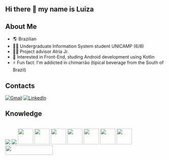 ## Hi there 👋 my name is Luiza

## About Me
- 🌎 Brazilian
- 👨‍🎓 Undergraduate Information System student UNICAMP (6/8)
- 👨‍💼 Project advisor Atria Jr.
- 🧠 Interested in Front-End, studing Android development using Kotlin 
- ⚡ Fun fact: I'm addicted in chimarrão (tipical beverage from the South of Brazil)

## Contacts
[![Gmail](https://img.shields.io/badge/Gmail-D14836?style=for-the-badge&logo=gmail&logoColor=white)](mailto:luizatirellirehbein@gmai.com)
[![LinkedIn](https://img.shields.io/badge/linkedin-%230077B5.svg?style=for-the-badge&logo=linkedin&logoColor=white)](https://www.linkedin.com/in/luizarehbein/)


## Knowledge
<div style="display: inline_block"><br>
 <img src="https://img.shields.io/badge/kotlin-%237F52FF.svg?style=for-the-badge&logo=kotlin&logoColor=white"/>
  <img src="https://img.shields.io/badge/Android-3DDC84?style=for-the-badge&logo=android&logoColor=white"/>
 <img height="50" width="48" src="https://cdn.jsdelivr.net/gh/devicons/devicon/icons/html5/html5-original-wordmark.svg" />
 <img height="50" width="48" src="https://cdn.jsdelivr.net/gh/devicons/devicon/icons/css3/css3-original-wordmark.svg" />
 <img height="50" width="48" src="https://cdn.jsdelivr.net/gh/devicons/devicon/icons/javascript/javascript-original.svg" />
 <img height="50" width="48" src="https://cdn.jsdelivr.net/gh/devicons/devicon/icons/ionic/ionic-original-wordmark.svg" /> 
 <img height="50" width="48" src="https://cdn.jsdelivr.net/gh/devicons/devicon/icons/bootstrap/bootstrap-original-wordmark.svg" />
 <img height="50" width="48" src="https://cdn.jsdelivr.net/gh/devicons/devicon/icons/git/git-original-wordmark.svg" />    
 <img height="50" width="48" height="50" width="48" src="https://cdn.jsdelivr.net/gh/devicons/devicon/icons/java/java-original-wordmark.svg" />
 <img height="30" width="150" src="https://img.shields.io/badge/Microsoft%20SQL%20Sever-CC2927?style=for-the-badge&logo=microsoft%20sql%20server&logoColor=white" />
</div> 
          
          
